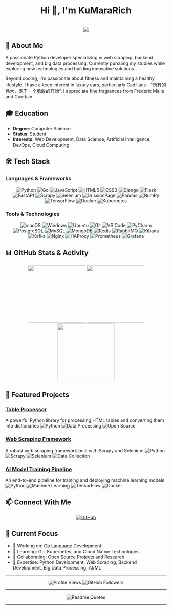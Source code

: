 <!--
**KuMaraRich/KuMaraRich** is a ✨ _special_ ✨ repository because its `README.md` (this file) appears on your GitHub profile.

Here are some ideas to get you started:

- 🔭 I’m currently working on ...
- 🌱 I’m currently learning ...
- 👯 I’m looking to collaborate on ...
- 🤔 I’m looking for help with ...
- 💬 Ask me about ...
- 📫 How to reach me: ...
- 😄 Pronouns: ...
- ⚡ Fun fact: ...
-->
<h1 align="center">Hi 👋, I'm KuMaraRich<br><br> <img src="https://komarev.com/ghpvc/?username=KuMaraRich&style=flat-square"></h1>

## 🚀 About Me

A passionate Python developer specializing in web scraping, backend development, and big data processing. Currently
pursuing my studies while exploring new technologies and building innovative solutions.

Beyond coding, I'm passionate about fitness and maintaining a healthy lifestyle. I have a keen interest in luxury cars,
particularly Cadillacs - "所有的伟大，源于一个勇敢的开始". I appreciate fine fragrances from Frédéric Malle and Guerlain.

## 🎓 Education

- **Degree**: Computer Science
- **Status**: Student
- **Interests**: Web Development, Data Science, Artificial Intelligence, DevOps, Cloud Computing

## 🛠️ Tech Stack

### Languages & Frameworks

<div align="center">
  <img src="https://img.shields.io/badge/-Python-2B5B84?style=flat-square&logo=python&logoColor=white&labelColor=1A1A1A&color=2B5B84&cacheSeconds=1800" alt="Python" />
  <img src="https://img.shields.io/badge/-Go-00ADD8?style=flat-square&logo=go&logoColor=white&labelColor=1A1A1A&color=00ADD8&cacheSeconds=1800" alt="Go" />
  <img src="https://img.shields.io/badge/-JavaScript-F7DF1E?style=flat-square&logo=javascript&logoColor=black&labelColor=1A1A1A&color=F7DF1E&cacheSeconds=1800" alt="JavaScript" />
  <img src="https://img.shields.io/badge/-HTML5-E34F26?style=flat-square&logo=HTML5&logoColor=white&labelColor=1A1A1A&color=E34F26&cacheSeconds=1800" alt="HTML5" />
  <img src="https://img.shields.io/badge/-CSS3-1572B6?style=flat-square&logo=CSS3&logoColor=white&labelColor=1A1A1A&color=1572B6&cacheSeconds=1800" alt="CSS3" />
  <img src="https://img.shields.io/badge/-Django-092E20?style=flat-square&logo=django&logoColor=white&labelColor=1A1A1A&color=092E20&cacheSeconds=1800" alt="Django" />
  <img src="https://img.shields.io/badge/-Flask-000000?style=flat-square&logo=Flask&logoColor=white&labelColor=1A1A1A&color=000000&cacheSeconds=1800" alt="Flask" />
  <img src="https://img.shields.io/badge/-FastAPI-009688?style=flat-square&logo=fastapi&logoColor=white&labelColor=1A1A1A&color=009688&cacheSeconds=1800" alt="FastAPI" />
  <img src="https://img.shields.io/badge/-Scrapy-FF6600?style=flat-square&logo=scrapy&logoColor=white&labelColor=1A1A1A&color=FF6600&cacheSeconds=1800" alt="Scrapy" />
  <img src="https://img.shields.io/badge/-Selenium-43B02A?style=flat-square&logo=Selenium&logoColor=white&labelColor=1A1A1A&color=43B02A&cacheSeconds=1800" alt="Selenium" />
  <img src="https://img.shields.io/badge/-DrissionPage-1A1A1A?style=flat-square&logo=D&logoColor=white&labelColor=1A1A1A&color=1A1A1A&cacheSeconds=1800" alt="DrissionPage" />
  <img src="https://img.shields.io/badge/-Pandas-150458?style=flat-square&logo=Pandas&logoColor=white&labelColor=1A1A1A&color=150458&cacheSeconds=1800" alt="Pandas" />
  <img src="https://img.shields.io/badge/-NumPy-013243?style=flat-square&logo=NumPy&logoColor=white&labelColor=1A1A1A&color=013243&cacheSeconds=1800" alt="NumPy" />
  <img src="https://img.shields.io/badge/-TensorFlow-FF6F00?style=flat-square&logo=tensorflow&logoColor=white&labelColor=1A1A1A&color=FF6F00&cacheSeconds=1800" alt="TensorFlow" />
  <img src="https://img.shields.io/badge/-Docker-2496ED?style=flat-square&logo=docker&logoColor=white&labelColor=1A1A1A&color=2496ED&cacheSeconds=1800" alt="Docker" />
  <img src="https://img.shields.io/badge/-Kubernetes-326CE5?style=flat-square&logo=kubernetes&logoColor=white&labelColor=1A1A1A&color=326CE5&cacheSeconds=1800" alt="Kubernetes" />
</div>

### Tools & Technologies

<div align="center">
  <img src="https://img.shields.io/badge/-macOS-000000?style=flat-square&logo=apple&logoColor=white&labelColor=1A1A1A&color=000000&cacheSeconds=1800" alt="macOS" />
  <img src="https://img.shields.io/badge/-Windows-0078D6?style=flat-square&logo=windows&logoColor=white&labelColor=1A1A1A&color=0078D6&cacheSeconds=1800" alt="Windows" />
  <img src="https://img.shields.io/badge/-Ubuntu-E95420?style=flat-square&logo=ubuntu&logoColor=white&labelColor=1A1A1A&color=E95420&cacheSeconds=1800" alt="Ubuntu" />
  <img src="https://img.shields.io/badge/-Git-F05032?style=flat-square&logo=git&logoColor=white&labelColor=1A1A1A&color=F05032&cacheSeconds=1800" alt="Git" />
  <img src="https://img.shields.io/badge/-VS_Code-007ACC?style=flat-square&logo=visual-studio-code&logoColor=white&labelColor=1A1A1A&color=007ACC&cacheSeconds=1800" alt="VS Code" />
  <img src="https://img.shields.io/badge/-PyCharm-000000?style=flat-square&logo=pycharm&logoColor=white&labelColor=1A1A1A&color=000000&cacheSeconds=1800" alt="PyCharm" />
  <img src="https://img.shields.io/badge/-PostgreSQL-336791?style=flat-square&logo=postgresql&logoColor=white&labelColor=1A1A1A&color=336791&cacheSeconds=1800" alt="PostgreSQL" />
  <img src="https://img.shields.io/badge/-MySQL-4479A1?style=flat-square&logo=mysql&logoColor=white&labelColor=1A1A1A&color=4479A1&cacheSeconds=1800" alt="MySQL" />
  <img src="https://img.shields.io/badge/-MongoDB-47A248?style=flat-square&logo=mongodb&logoColor=white&labelColor=1A1A1A&color=47A248&cacheSeconds=1800" alt="MongoDB" />
  <img src="https://img.shields.io/badge/-Redis-DC382D?style=flat-square&logo=redis&logoColor=white&labelColor=1A1A1A&color=DC382D&cacheSeconds=1800" alt="Redis" />
  <img src="https://img.shields.io/badge/-RabbitMQ-FF6600?style=flat-square&logo=rabbitmq&logoColor=white&labelColor=1A1A1A&color=FF6600&cacheSeconds=1800" alt="RabbitMQ" />
  <img src="https://img.shields.io/badge/-Kibana-005571?style=flat-square&logo=kibana&logoColor=white&labelColor=1A1A1A&color=005571&cacheSeconds=1800" alt="Kibana" />
  <img src="https://img.shields.io/badge/-Kafka-231F20?style=flat-square&logo=apachekafka&logoColor=white&labelColor=1A1A1A&color=231F20&cacheSeconds=1800" alt="Kafka" />
  <img src="https://img.shields.io/badge/-Nginx-009639?style=flat-square&logo=nginx&logoColor=white&labelColor=1A1A1A&color=009639&cacheSeconds=1800" alt="Nginx" />
  <img src="https://img.shields.io/badge/-HAProxy-0066CC?style=flat-square&logo=haproxy&logoColor=white&labelColor=1A1A1A&color=0066CC&cacheSeconds=1800" alt="HAProxy" />
  <img src="https://img.shields.io/badge/-Prometheus-E6522C?style=flat-square&logo=prometheus&logoColor=white&labelColor=1A1A1A&color=E6522C&cacheSeconds=1800" alt="Prometheus" />
  <img src="https://img.shields.io/badge/-Grafana-F46800?style=flat-square&logo=grafana&logoColor=white&labelColor=1A1A1A&color=F46800&cacheSeconds=1800" alt="Grafana" />
</div>

## 📊 GitHub Stats & Activity

<div align="center">
  <img height="180em" src="https://github-readme-stats.vercel.app/api?username=KuMaraRich&show_icons=true&theme=radical&include_all_commits=true&count_private=true&hide_border=true&bg_color=000000&title_color=0A84FF&text_color=FFFFFF&icon_color=FF453A"/>
  <img height="180em" src="https://github-readme-streak-stats.herokuapp.com/?user=KuMaraRich&theme=radical&hide_border=true&background=000000&ring=0A84FF&fire=FF453A&currStreakNum=FFFFFF&sideNums=FFFFFF&currStreakLabel=0A84FF&sideLabels=0A84FF&dates=32D74B"/>
  <img height="180em" src="https://github-readme-activity-graph.vercel.app/graph?username=KuMaraRich&theme=radical&hide_border=true&area=true&color=64D2FF&line=0A84FF&point=FF453A&area_color=FF9F0A&bg_color=000000"/>
</div>

## 🌟 Featured Projects

### [Table Processor](https://github.com/KuMaraRich/table-processor)

A powerful Python library for processing HTML tables and converting them into dictionaries
![Python](https://img.shields.io/badge/-Python-3776AB?style=flat-square&logo=python&logoColor=white&labelColor=000000&color=3776AB&cacheSeconds=1800) ![Data Processing](https://img.shields.io/badge/-Data_Processing-150458?style=flat-square&logo=pandas&logoColor=white&labelColor=000000&color=150458&cacheSeconds=1800) ![Open Source](https://img.shields.io/badge/-Open_Source-FF6600?style=flat-square&logo=github&logoColor=white&labelColor=000000&color=FF6600&cacheSeconds=1800)

### [Web Scraping Framework](https://github.com/KuMaraRich/web-scraping-framework)

A robust web scraping framework built with Scrapy and Selenium
![Python](https://img.shields.io/badge/-Python-3776AB?style=flat-square&logo=python&logoColor=white&labelColor=000000&color=3776AB&cacheSeconds=1800) ![Scrapy](https://img.shields.io/badge/-Scrapy-FF6600?style=flat-square&logo=scrapy&logoColor=white&labelColor=000000&color=FF6600&cacheSeconds=1800) ![Selenium](https://img.shields.io/badge/-Selenium-43B02A?style=flat-square&logo=selenium&logoColor=white&labelColor=000000&color=43B02A&cacheSeconds=1800) ![Data Collection](https://img.shields.io/badge/-Data_Collection-009688?style=flat-square&logo=database&logoColor=white&labelColor=000000&color=009688&cacheSeconds=1800)

### [AI Model Training Pipeline](https://github.com/KuMaraRich/ai-training-pipeline)

An end-to-end pipeline for training and deploying machine learning models
![Python](https://img.shields.io/badge/-Python-3776AB?style=flat-square&logo=python&logoColor=white&labelColor=000000&color=3776AB&cacheSeconds=1800) ![Machine Learning](https://img.shields.io/badge/-Machine_Learning-FF6F00?style=flat-square&logo=tensorflow&logoColor=white&labelColor=000000&color=FF6F00&cacheSeconds=1800) ![TensorFlow](https://img.shields.io/badge/-TensorFlow-FF6F00?style=flat-square&logo=tensorflow&logoColor=white&labelColor=000000&color=FF6F00&cacheSeconds=1800) ![Docker](https://img.shields.io/badge/-Docker-2496ED?style=flat-square&logo=docker&logoColor=white&labelColor=000000&color=2496ED&cacheSeconds=1800)

## 📫 Connect With Me

<div align="center">
   <a href="https://github.com/KuMaraRich">
    <img src="https://img.shields.io/badge/-GitHub-181717?style=flat-square&logo=github&logoColor=white&labelColor=1A1A1A&color=181717&cacheSeconds=1800" alt="GitHub" />
  </a>
</div>

## 🎯 Current Focus

- 🔭 Working on: Go Language Development
- 🌱 Learning: Go, Kubernetes, and Cloud Native Technologies
- 👯 Collaborating: Open Source Projects and Research
- 💬 Expertise: Python Development, Web Scraping, Backend Development, Big Data Processing, AI/ML

---

<div align="center">
  <img src="https://komarev.com/ghpvc/?username=KuMaraRich&label=Profile%20views&color=0A84FF&style=flat" alt="Profile Views" />
  <img src="https://img.shields.io/github/followers/KuMaraRich?label=Followers&style=social" alt="GitHub Followers" />
</div>

---

<div align="center">
  <img src="https://quotes-github-readme.vercel.app/api?type=horizontal&theme=radical" alt="Readme Quotes" />
</div>

---

